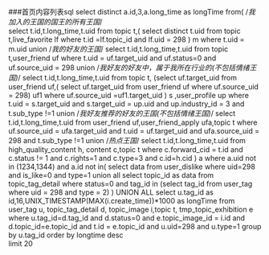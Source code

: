 ###首页内容列表sql
select distinct a.id,3,a.long_time as longTime from(
/*我加入的王国的国王的所有王国*/		
select t.id,t.long_time,t.uid from topic t,( select distinct t.uid from topic t,live_favorite lf where t.id =lf.topic_id and lf.uid = 298 ) m where t.uid = m.uid
union
/*我的好友的王国*/
select t.id,t.long_time,t.uid from topic t,user_friend uf where t.uid = uf.target_uid and uf.status=0 and uf.source_uid = 298
union
/*我好友的好友中，属于我所在行业的(不包括情绪王国)*/
select t.id,t.long_time,t.uid from topic t,
(select uf.target_uid from user_friend uf,( select uf.target_uid from user_friend uf where uf.source_uid = 298) uf1 where uf.source_uid =uf1.target_uid ) s
,user_profile up
where t.uid = s.target_uid and s.target_uid = up.uid and up.industry_id = 3 and t.sub_type !=1
union
/*我好友推荐的好友的王国(不包括情绪王国)*/
select t.id,t.long_time,t.uid from user_friend uf,user_friend_apply ufa,topic t where uf.source_uid = ufa.target_uid and t.uid = uf.target_uid and ufa.source_uid = 298  and t.sub_type !=1
union
/*热点王国*/
select t.id,t.long_time,t.uid  from high_quality_content h, content c,topic t where c.forward_cid = t.id  and c.status != 1
and c.rights=1 and c.type=3 and c.id=h.cid 
) a
where a.uid not in (1234,1344)
and a.id not in(
      	select data from user_dislike where uid=298 and is_like=0 and type=1
      	union all
      				select topic_id as data from topic_tag_detail where status=0 and tag_id in
		(select tag_id from user_tag where uid = 298 and type = 2)
      ) 
UNION ALL
select u.tag_id as id,16,UNIX_TIMESTAMP(MAX(i.create_time))*1000 as longTime
from user_tag u, topic_tag_detail d, topic_image i,topic t, tmp_topic_exhibition e
where u.tag_id=d.tag_id and d.status=0 and e.topic_image_id = i.id
and d.topic_id=e.topic_id and t.id = e.topic_id
and u.uid=298 and u.type=1 group by u.tag_id
order by longtime desc				   
limit 20



	
	



	
	